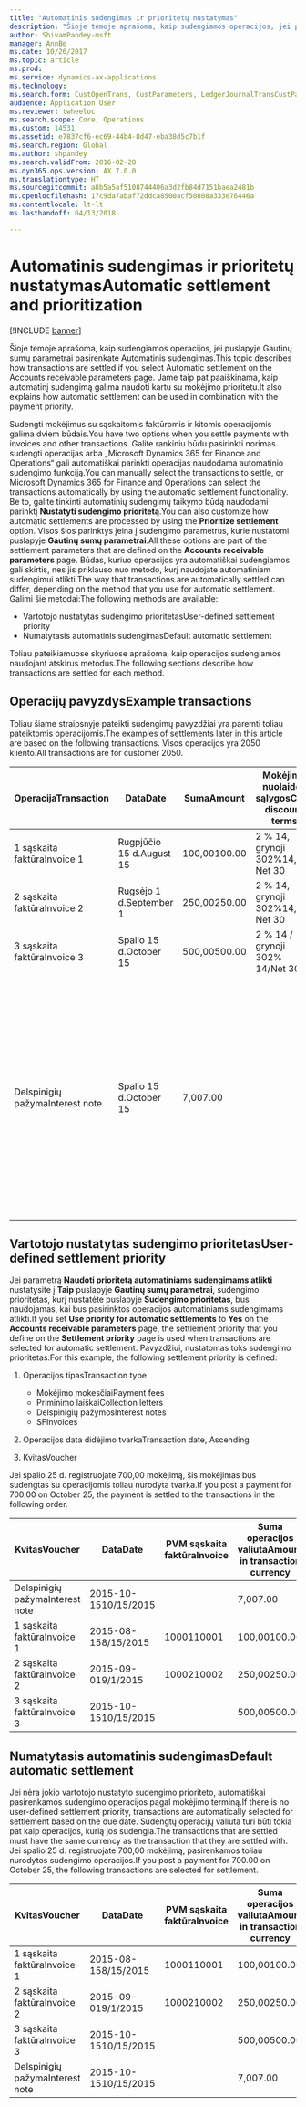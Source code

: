 ```yaml
---
title: "Automatinis sudengimas ir prioritetų nustatymas"
description: "Šioje temoje aprašoma, kaip sudengiamos operacijos, jei puslapyje Gautinų sumų parametrai pasirenkate Automatinis sudengimas. Jame taip pat paaiškinama, kaip automatinį sudengimą galima naudoti kartu su mokėjimo prioritetu."
author: ShivamPandey-msft
manager: AnnBe
ms.date: 10/26/2017
ms.topic: article
ms.prod: 
ms.service: dynamics-ax-applications
ms.technology: 
ms.search.form: CustOpenTrans, CustParameters, LedgerJournalTransCustPaym
audience: Application User
ms.reviewer: twheeloc
ms.search.scope: Core, Operations
ms.custom: 14531
ms.assetid: e7837cf6-ec69-44b4-8d47-eba38d5c7b1f
ms.search.region: Global
ms.author: shpandey
ms.search.validFrom: 2016-02-28
ms.dyn365.ops.version: AX 7.0.0
ms.translationtype: HT
ms.sourcegitcommit: a8b5a5af5108744406a3d2fb84d7151baea2481b
ms.openlocfilehash: 17c9da7abaf72ddca8500acf50808a333e76446a
ms.contentlocale: lt-lt
ms.lasthandoff: 04/13/2018

---
```


# <a name="automatic-settlement-and-prioritization"></a><span data-ttu-id="99f07-104">Automatinis sudengimas ir prioritetų nustatymas</span><span class="sxs-lookup"><span data-stu-id="99f07-104">Automatic settlement and prioritization</span></span>

[!INCLUDE [banner](../includes/banner.md)]

<span data-ttu-id="99f07-105">Šioje temoje aprašoma, kaip sudengiamos operacijos, jei puslapyje Gautinų sumų parametrai pasirenkate Automatinis sudengimas.</span><span class="sxs-lookup"><span data-stu-id="99f07-105">This topic describes how transactions are settled if you select Automatic settlement on the Accounts receivable parameters page.</span></span> <span data-ttu-id="99f07-106">Jame taip pat paaiškinama, kaip automatinį sudengimą galima naudoti kartu su mokėjimo prioritetu.</span><span class="sxs-lookup"><span data-stu-id="99f07-106">It also explains how automatic settlement can be used in combination with the payment priority.</span></span>

<span data-ttu-id="99f07-107">Sudengti mokėjimus su sąskaitomis faktūromis ir kitomis operacijomis galima dviem būdais.</span><span class="sxs-lookup"><span data-stu-id="99f07-107">You have two options when you settle payments with invoices and other transactions.</span></span> <span data-ttu-id="99f07-108">Galite rankiniu būdu pasirinkti norimas sudengti operacijas arba „Microsoft Dynamics 365 for Finance and Operations“ gali automatiškai parinkti operacijas naudodama automatinio sudengimo funkciją.</span><span class="sxs-lookup"><span data-stu-id="99f07-108">You can manually select the transactions to settle, or Microsoft Dynamics 365 for Finance and Operations can select the transactions automatically by using the automatic settlement functionality.</span></span> <span data-ttu-id="99f07-109">Be to, galite tinkinti automatinių sudengimų taikymo būdą naudodami parinktį **Nustatyti sudengimo prioritetą**.</span><span class="sxs-lookup"><span data-stu-id="99f07-109">You can also customize how automatic settlements are processed by using the **Prioritize settlement** option.</span></span> <span data-ttu-id="99f07-110">Visos šios parinktys įeina į sudengimo parametrus, kurie nustatomi puslapyje **Gautinų sumų parametrai**.</span><span class="sxs-lookup"><span data-stu-id="99f07-110">All these options are part of the settlement parameters that are defined on the **Accounts receivable parameters** page.</span></span> <span data-ttu-id="99f07-111">Būdas, kuriuo operacijos yra automatiškai sudengiamos gali skirtis, nes jis priklauso nuo metodo, kurį naudojate automatiniam sudengimui atlikti.</span><span class="sxs-lookup"><span data-stu-id="99f07-111">The way that transactions are automatically settled can differ, depending on the method that you use for automatic settlement.</span></span> <span data-ttu-id="99f07-112">Galimi šie metodai:</span><span class="sxs-lookup"><span data-stu-id="99f07-112">The following methods are available:</span></span>

-   <span data-ttu-id="99f07-113">Vartotojo nustatytas sudengimo prioritetas</span><span class="sxs-lookup"><span data-stu-id="99f07-113">User-defined settlement priority</span></span>
-   <span data-ttu-id="99f07-114">Numatytasis automatinis sudengimas</span><span class="sxs-lookup"><span data-stu-id="99f07-114">Default automatic settlement</span></span>

<span data-ttu-id="99f07-115">Toliau pateikiamuose skyriuose aprašoma, kaip operacijos sudengiamos naudojant atskirus metodus.</span><span class="sxs-lookup"><span data-stu-id="99f07-115">The following sections describe how transactions are settled for each method.</span></span>

## <a name="example-transactions"></a><span data-ttu-id="99f07-116">Operacijų pavyzdys</span><span class="sxs-lookup"><span data-stu-id="99f07-116">Example transactions</span></span>
<span data-ttu-id="99f07-117">Toliau šiame straipsnyje pateikti sudengimų pavyzdžiai yra paremti toliau pateiktomis operacijomis.</span><span class="sxs-lookup"><span data-stu-id="99f07-117">The examples of settlements later in this article are based on the following transactions.</span></span> <span data-ttu-id="99f07-118">Visos operacijos yra 2050 kliento.</span><span class="sxs-lookup"><span data-stu-id="99f07-118">All transactions are for customer 2050.</span></span>

| <span data-ttu-id="99f07-119">Operacija</span><span class="sxs-lookup"><span data-stu-id="99f07-119">Transaction</span></span>   | <span data-ttu-id="99f07-120">Data</span><span class="sxs-lookup"><span data-stu-id="99f07-120">Date</span></span>        | <span data-ttu-id="99f07-121">Suma</span><span class="sxs-lookup"><span data-stu-id="99f07-121">Amount</span></span> | <span data-ttu-id="99f07-122">Mokėjimo nuolaidos sąlygos</span><span class="sxs-lookup"><span data-stu-id="99f07-122">Cash discount terms</span></span> | <span data-ttu-id="99f07-123">Mokėjimo nuolaidos data</span><span class="sxs-lookup"><span data-stu-id="99f07-123">Cash discount date</span></span> | <span data-ttu-id="99f07-124">Komentarai</span><span class="sxs-lookup"><span data-stu-id="99f07-124">Comments</span></span>                                                                                                                                                                                      |
|---------------|-------------|--------|---------------------|--------------------|-----------------------------------------------------------------------------------------------------------------------------------------------------------------------------------------------|
| <span data-ttu-id="99f07-125">1 sąskaita faktūra</span><span class="sxs-lookup"><span data-stu-id="99f07-125">Invoice 1</span></span>     | <span data-ttu-id="99f07-126">Rugpjūčio 15 d.</span><span class="sxs-lookup"><span data-stu-id="99f07-126">August 15</span></span>   | <span data-ttu-id="99f07-127">100,00</span><span class="sxs-lookup"><span data-stu-id="99f07-127">100.00</span></span> | <span data-ttu-id="99f07-128">2 % 14, grynoji 30</span><span class="sxs-lookup"><span data-stu-id="99f07-128">2%14, Net 30</span></span>        | <span data-ttu-id="99f07-129">Rugpjūčio 29 d.</span><span class="sxs-lookup"><span data-stu-id="99f07-129">August 29</span></span>          |                                                                                                                                                                                               |
| <span data-ttu-id="99f07-130">2 sąskaita faktūra</span><span class="sxs-lookup"><span data-stu-id="99f07-130">Invoice 2</span></span>     | <span data-ttu-id="99f07-131">Rugsėjo 1 d.</span><span class="sxs-lookup"><span data-stu-id="99f07-131">September 1</span></span> | <span data-ttu-id="99f07-132">250,00</span><span class="sxs-lookup"><span data-stu-id="99f07-132">250.00</span></span> | <span data-ttu-id="99f07-133">2 % 14, grynoji 30</span><span class="sxs-lookup"><span data-stu-id="99f07-133">2%14, Net 30</span></span>        | <span data-ttu-id="99f07-134">Rugsėjo 15 d.</span><span class="sxs-lookup"><span data-stu-id="99f07-134">September 15</span></span>       |                                                                                                                                                                                               |
| <span data-ttu-id="99f07-135">3 sąskaita faktūra</span><span class="sxs-lookup"><span data-stu-id="99f07-135">Invoice 3</span></span>     | <span data-ttu-id="99f07-136">Spalio 15 d.</span><span class="sxs-lookup"><span data-stu-id="99f07-136">October 15</span></span>  | <span data-ttu-id="99f07-137">500,00</span><span class="sxs-lookup"><span data-stu-id="99f07-137">500.00</span></span> | <span data-ttu-id="99f07-138">2 % 14 / grynoji 30</span><span class="sxs-lookup"><span data-stu-id="99f07-138">2% 14/Net 30</span></span>        | <span data-ttu-id="99f07-139">Spalio 29 d.</span><span class="sxs-lookup"><span data-stu-id="99f07-139">October 29</span></span>         |                                                                                                                                                                                               |
| <span data-ttu-id="99f07-140">Delspinigių pažyma</span><span class="sxs-lookup"><span data-stu-id="99f07-140">Interest note</span></span> | <span data-ttu-id="99f07-141">Spalio 15 d.</span><span class="sxs-lookup"><span data-stu-id="99f07-141">October 15</span></span>  | <span data-ttu-id="99f07-142">7,00</span><span class="sxs-lookup"><span data-stu-id="99f07-142">7.00</span></span>   |                     |                    | <span data-ttu-id="99f07-143">Ši delspinigių pažyma yra 1 sąskaitai faktūrai ir 2 sąskaitai faktūrai.</span><span class="sxs-lookup"><span data-stu-id="99f07-143">This interest note is for invoice 1 and invoice 2.</span></span> <span data-ttu-id="99f07-144">Suma yra apskaičiuojama kaip 2 procentai palūkanų nuo sumų, nuo kurių termino praėjo 30 ar daugiau dienų.</span><span class="sxs-lookup"><span data-stu-id="99f07-144">The amount is calculated as 2-percent interest on amounts that are 30 or more days past due.</span></span> <span data-ttu-id="99f07-145">Pavyzdys: 0,02 × (100,00 + 250,00) = 7,00.</span><span class="sxs-lookup"><span data-stu-id="99f07-145">For example, 0.02 × (100.00 + 250.00) = 7.00.</span></span> |

## <a name="user-defined-settlement-priority"></a><span data-ttu-id="99f07-146">Vartotojo nustatytas sudengimo prioritetas</span><span class="sxs-lookup"><span data-stu-id="99f07-146">User-defined settlement priority</span></span>
<span data-ttu-id="99f07-147">Jei parametrą **Naudoti prioritetą automatiniams sudengimams atlikti** nustatysite į **Taip** puslapyje **Gautinų sumų parametrai**, sudengimo prioritetas, kurį nustatėte puslapyje **Sudengimo prioritetas**, bus naudojamas, kai bus pasirinktos operacijos automatiniams sudengimams atlikti.</span><span class="sxs-lookup"><span data-stu-id="99f07-147">If you set **Use priority for automatic settlements** to **Yes** on the **Accounts receivable parameters** page, the settlement priority that you define on the **Settlement priority** page is used when transactions are selected for automatic settlement.</span></span> <span data-ttu-id="99f07-148">Pavyzdžiui, nustatomas toks sudengimo prioritetas:</span><span class="sxs-lookup"><span data-stu-id="99f07-148">For this example, the following settlement priority is defined:</span></span>

1.  <span data-ttu-id="99f07-149">Operacijos tipas</span><span class="sxs-lookup"><span data-stu-id="99f07-149">Transaction type</span></span>
    -   <span data-ttu-id="99f07-150">Mokėjimo mokesčiai</span><span class="sxs-lookup"><span data-stu-id="99f07-150">Payment fees</span></span>
    -   <span data-ttu-id="99f07-151">Priminimo laiškai</span><span class="sxs-lookup"><span data-stu-id="99f07-151">Collection letters</span></span>
    -   <span data-ttu-id="99f07-152">Delspinigių pažymos</span><span class="sxs-lookup"><span data-stu-id="99f07-152">Interest notes</span></span>
    -   <span data-ttu-id="99f07-153">SF</span><span class="sxs-lookup"><span data-stu-id="99f07-153">Invoices</span></span>

2.  <span data-ttu-id="99f07-154">Operacijos data didėjimo tvarka</span><span class="sxs-lookup"><span data-stu-id="99f07-154">Transaction date, Ascending</span></span>
3.  <span data-ttu-id="99f07-155">Kvitas</span><span class="sxs-lookup"><span data-stu-id="99f07-155">Voucher</span></span>

<span data-ttu-id="99f07-156">Jei spalio 25 d. registruojate 700,00 mokėjimą, šis mokėjimas bus sudengtas su operacijomis toliau nurodyta tvarka.</span><span class="sxs-lookup"><span data-stu-id="99f07-156">If you post a payment for 700.00 on October 25, the payment is settled to the transactions in the following order.</span></span>

| <span data-ttu-id="99f07-157">Kvitas</span><span class="sxs-lookup"><span data-stu-id="99f07-157">Voucher</span></span>       | <span data-ttu-id="99f07-158">Data</span><span class="sxs-lookup"><span data-stu-id="99f07-158">Date</span></span>       | <span data-ttu-id="99f07-159">PVM sąskaita faktūra</span><span class="sxs-lookup"><span data-stu-id="99f07-159">Invoice</span></span> | <span data-ttu-id="99f07-160">Suma operacijos valiuta</span><span class="sxs-lookup"><span data-stu-id="99f07-160">Amount in transaction currency</span></span> | <span data-ttu-id="99f07-161">Sudengtina suma</span><span class="sxs-lookup"><span data-stu-id="99f07-161">Amount to settle</span></span> | <span data-ttu-id="99f07-162">Likutis</span><span class="sxs-lookup"><span data-stu-id="99f07-162">Balance</span></span> | <span data-ttu-id="99f07-163">Valiuta</span><span class="sxs-lookup"><span data-stu-id="99f07-163">Currency</span></span> |
|---------------|------------|---------|--------------------------------|------------------|---------|----------|
| <span data-ttu-id="99f07-164">Delspinigių pažyma</span><span class="sxs-lookup"><span data-stu-id="99f07-164">Interest note</span></span> | <span data-ttu-id="99f07-165">2015-10-15</span><span class="sxs-lookup"><span data-stu-id="99f07-165">10/15/2015</span></span> |         | <span data-ttu-id="99f07-166">7,00</span><span class="sxs-lookup"><span data-stu-id="99f07-166">7.00</span></span>                           | <span data-ttu-id="99f07-167">7,00</span><span class="sxs-lookup"><span data-stu-id="99f07-167">7.00</span></span>             | <span data-ttu-id="99f07-168">0,00</span><span class="sxs-lookup"><span data-stu-id="99f07-168">0.00</span></span>    | <span data-ttu-id="99f07-169">USD</span><span class="sxs-lookup"><span data-stu-id="99f07-169">USD</span></span>      |
| <span data-ttu-id="99f07-170">1 sąskaita faktūra</span><span class="sxs-lookup"><span data-stu-id="99f07-170">Invoice 1</span></span>     | <span data-ttu-id="99f07-171">2015-08-15</span><span class="sxs-lookup"><span data-stu-id="99f07-171">8/15/2015</span></span>  | <span data-ttu-id="99f07-172">10001</span><span class="sxs-lookup"><span data-stu-id="99f07-172">10001</span></span>   | <span data-ttu-id="99f07-173">100,00</span><span class="sxs-lookup"><span data-stu-id="99f07-173">100.00</span></span>                         | <span data-ttu-id="99f07-174">100,00</span><span class="sxs-lookup"><span data-stu-id="99f07-174">100.00</span></span>           | <span data-ttu-id="99f07-175">0,00</span><span class="sxs-lookup"><span data-stu-id="99f07-175">0.00</span></span>    | <span data-ttu-id="99f07-176">USD</span><span class="sxs-lookup"><span data-stu-id="99f07-176">USD</span></span>      |
| <span data-ttu-id="99f07-177">2 sąskaita faktūra</span><span class="sxs-lookup"><span data-stu-id="99f07-177">Invoice 2</span></span>     | <span data-ttu-id="99f07-178">2015-09-01</span><span class="sxs-lookup"><span data-stu-id="99f07-178">9/1/2015</span></span>   | <span data-ttu-id="99f07-179">10002</span><span class="sxs-lookup"><span data-stu-id="99f07-179">10002</span></span>   | <span data-ttu-id="99f07-180">250,00</span><span class="sxs-lookup"><span data-stu-id="99f07-180">250.00</span></span>                         | <span data-ttu-id="99f07-181">250,00</span><span class="sxs-lookup"><span data-stu-id="99f07-181">250.00</span></span>           | <span data-ttu-id="99f07-182">0,00</span><span class="sxs-lookup"><span data-stu-id="99f07-182">0.00</span></span>    | <span data-ttu-id="99f07-183">USD</span><span class="sxs-lookup"><span data-stu-id="99f07-183">USD</span></span>      |
| <span data-ttu-id="99f07-184">3 sąskaita faktūra</span><span class="sxs-lookup"><span data-stu-id="99f07-184">Invoice 3</span></span>     | <span data-ttu-id="99f07-185">2015-10-15</span><span class="sxs-lookup"><span data-stu-id="99f07-185">10/15/2015</span></span> |         | <span data-ttu-id="99f07-186">500,00</span><span class="sxs-lookup"><span data-stu-id="99f07-186">500.00</span></span>                         | <span data-ttu-id="99f07-187">343,00</span><span class="sxs-lookup"><span data-stu-id="99f07-187">343.00</span></span>           | <span data-ttu-id="99f07-188">157,00</span><span class="sxs-lookup"><span data-stu-id="99f07-188">157.00</span></span>  | <span data-ttu-id="99f07-189">USD</span><span class="sxs-lookup"><span data-stu-id="99f07-189">USD</span></span>      |

## <a name="default-automatic-settlement"></a><span data-ttu-id="99f07-190">Numatytasis automatinis sudengimas</span><span class="sxs-lookup"><span data-stu-id="99f07-190">Default automatic settlement</span></span>
<span data-ttu-id="99f07-191">Jei nėra jokio vartotojo nustatyto sudengimo prioriteto, automatiškai pasirenkamos sudengimo operacijos pagal mokėjimo terminą.</span><span class="sxs-lookup"><span data-stu-id="99f07-191">If there is no user-defined settlement priority, transactions are automatically selected for settlement based on the due date.</span></span> <span data-ttu-id="99f07-192">Sudengtų operacijų valiuta turi būti tokia pat kaip operacijos, kurią jos sudengia.</span><span class="sxs-lookup"><span data-stu-id="99f07-192">The transactions that are settled must have the same currency as the transaction that they are settled with.</span></span> <span data-ttu-id="99f07-193">Jei spalio 25 d. registruojate 700,00 mokėjimą, pasirenkamos toliau nurodytos sudengimo operacijos.</span><span class="sxs-lookup"><span data-stu-id="99f07-193">If you post a payment for 700.00 on October 25, the following transactions are selected for settlement.</span></span>

| <span data-ttu-id="99f07-194">Kvitas</span><span class="sxs-lookup"><span data-stu-id="99f07-194">Voucher</span></span>       | <span data-ttu-id="99f07-195">Data</span><span class="sxs-lookup"><span data-stu-id="99f07-195">Date</span></span>       | <span data-ttu-id="99f07-196">PVM sąskaita faktūra</span><span class="sxs-lookup"><span data-stu-id="99f07-196">Invoice</span></span> | <span data-ttu-id="99f07-197">Suma operacijos valiuta</span><span class="sxs-lookup"><span data-stu-id="99f07-197">Amount in transaction currency</span></span> | <span data-ttu-id="99f07-198">Sudengtina suma</span><span class="sxs-lookup"><span data-stu-id="99f07-198">Amount to settle</span></span> | <span data-ttu-id="99f07-199">Likutis</span><span class="sxs-lookup"><span data-stu-id="99f07-199">Balance</span></span> | <span data-ttu-id="99f07-200">Valiuta</span><span class="sxs-lookup"><span data-stu-id="99f07-200">Currency</span></span> |
|---------------|------------|---------|--------------------------------|------------------|---------|----------|
| <span data-ttu-id="99f07-201">1 sąskaita faktūra</span><span class="sxs-lookup"><span data-stu-id="99f07-201">Invoice 1</span></span>     | <span data-ttu-id="99f07-202">2015-08-15</span><span class="sxs-lookup"><span data-stu-id="99f07-202">8/15/2015</span></span>  | <span data-ttu-id="99f07-203">10001</span><span class="sxs-lookup"><span data-stu-id="99f07-203">10001</span></span>   | <span data-ttu-id="99f07-204">100,00</span><span class="sxs-lookup"><span data-stu-id="99f07-204">100.00</span></span>                         | <span data-ttu-id="99f07-205">100,00</span><span class="sxs-lookup"><span data-stu-id="99f07-205">100.00</span></span>           | <span data-ttu-id="99f07-206">0,00</span><span class="sxs-lookup"><span data-stu-id="99f07-206">0.00</span></span>    | <span data-ttu-id="99f07-207">USD</span><span class="sxs-lookup"><span data-stu-id="99f07-207">USD</span></span>      |
| <span data-ttu-id="99f07-208">2 sąskaita faktūra</span><span class="sxs-lookup"><span data-stu-id="99f07-208">Invoice 2</span></span>     | <span data-ttu-id="99f07-209">2015-09-01</span><span class="sxs-lookup"><span data-stu-id="99f07-209">9/1/2015</span></span>   | <span data-ttu-id="99f07-210">10002</span><span class="sxs-lookup"><span data-stu-id="99f07-210">10002</span></span>   | <span data-ttu-id="99f07-211">250,00</span><span class="sxs-lookup"><span data-stu-id="99f07-211">250.00</span></span>                         | <span data-ttu-id="99f07-212">250,00</span><span class="sxs-lookup"><span data-stu-id="99f07-212">250.00</span></span>           | <span data-ttu-id="99f07-213">0,00</span><span class="sxs-lookup"><span data-stu-id="99f07-213">0.00</span></span>    | <span data-ttu-id="99f07-214">USD</span><span class="sxs-lookup"><span data-stu-id="99f07-214">USD</span></span>      |
| <span data-ttu-id="99f07-215">3 sąskaita faktūra</span><span class="sxs-lookup"><span data-stu-id="99f07-215">Invoice 3</span></span>     | <span data-ttu-id="99f07-216">2015-10-15</span><span class="sxs-lookup"><span data-stu-id="99f07-216">10/15/2015</span></span> |         | <span data-ttu-id="99f07-217">500,00</span><span class="sxs-lookup"><span data-stu-id="99f07-217">500.00</span></span>                         | <span data-ttu-id="99f07-218">350,00</span><span class="sxs-lookup"><span data-stu-id="99f07-218">350.00</span></span>           | <span data-ttu-id="99f07-219">150,00</span><span class="sxs-lookup"><span data-stu-id="99f07-219">150.00</span></span>  | <span data-ttu-id="99f07-220">USD</span><span class="sxs-lookup"><span data-stu-id="99f07-220">USD</span></span>      |
| <span data-ttu-id="99f07-221">Delspinigių pažyma</span><span class="sxs-lookup"><span data-stu-id="99f07-221">Interest note</span></span> | <span data-ttu-id="99f07-222">2015-10-15</span><span class="sxs-lookup"><span data-stu-id="99f07-222">10/15/2015</span></span> |         | <span data-ttu-id="99f07-223">7,00</span><span class="sxs-lookup"><span data-stu-id="99f07-223">7.00</span></span>                           | <span data-ttu-id="99f07-224">0,00</span><span class="sxs-lookup"><span data-stu-id="99f07-224">0.00</span></span>             | <span data-ttu-id="99f07-225">0,00</span><span class="sxs-lookup"><span data-stu-id="99f07-225">0.00</span></span>    | <span data-ttu-id="99f07-226">USD</span><span class="sxs-lookup"><span data-stu-id="99f07-226">USD</span></span>      |






